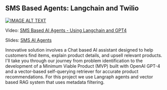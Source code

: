 ## SMS Based Agents: Langchain and Twilio



[![IMAGE ALT TEXT](http://img.youtube.com/vi/WnY5O7VU0J4/0.jpg)](http://www.youtube.com/watch?v=WnY5O7VU0J4 "SMS Based AI Agents - Using Langchain and GPT4")


Video:
[SMS Based AI Agents - Using Langchain and GPT4](https://youtu.be/WnY5O7VU0J4)

Slides:
[SMS AI Agents](https://docs.google.com/presentation/d/1zlhgLwvSohC-lQTxafzNP0YVV8pr09905q9KAHwBuCA/edit?usp=sharing)


 
Innovative solution involves a Chat based AI assistant designed to help customers find items, explain product details, and upsell relevant products. I'll take you through our journey from problem identification to the development of a Minimum Viable Product (MVP) built with OpenAI GPT-4 and a vector-based self-querying retriever for accurate product recommendations. For this project we use Langraph agents and vector based RAG system that uses metadata filtering. 

